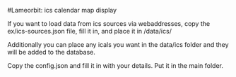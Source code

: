 #Lameorbit: ics calendar map display

If you want to load data from ics sources via webaddresses, copy the ex/ics-sources.json file, fill it in, and place it in /data/ics/

Additionally you can place any icals you want in the data/ics folder and they will be added to the database.

Copy the config.json and fill it in with your details. Put it in the main folder.